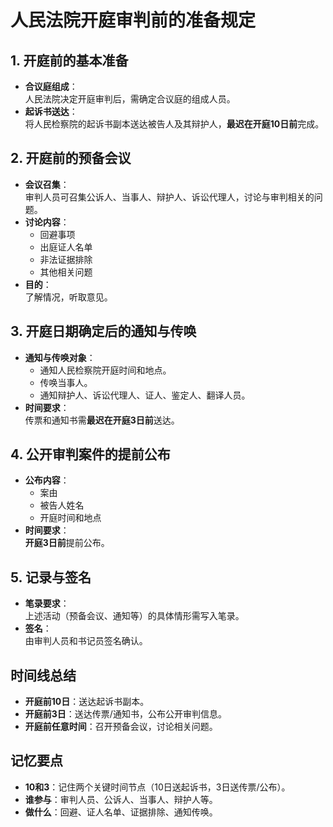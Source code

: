 # 人民法院开庭审判前的准备规定

## 1. 开庭前的基本准备
- **合议庭组成**：  
  人民法院决定开庭审判后，需确定合议庭的组成人员。  
- **起诉书送达**：  
  将人民检察院的起诉书副本送达被告人及其辩护人，**最迟在开庭10日前**完成。

## 2. 开庭前的预备会议
- **会议召集**：  
  审判人员可召集公诉人、当事人、辩护人、诉讼代理人，讨论与审判相关的问题。  
- **讨论内容**：  
  - 回避事项  
  - 出庭证人名单  
  - 非法证据排除  
  - 其他相关问题  
- **目的**：  
  了解情况，听取意见。

## 3. 开庭日期确定后的通知与传唤
- **通知与传唤对象**：  
  - 通知人民检察院开庭时间和地点。  
  - 传唤当事人。  
  - 通知辩护人、诉讼代理人、证人、鉴定人、翻译人员。  
- **时间要求**：  
  传票和通知书需**最迟在开庭3日前**送达。

## 4. 公开审判案件的提前公布
- **公布内容**：  
  - 案由  
  - 被告人姓名  
  - 开庭时间和地点  
- **时间要求**：  
  **开庭3日前**提前公布。

## 5. 记录与签名
- **笔录要求**：  
  上述活动（预备会议、通知等）的具体情形需写入笔录。  
- **签名**：  
  由审判人员和书记员签名确认。

## 时间线总结
- **开庭前10日**：送达起诉书副本。  
- **开庭前3日**：送达传票/通知书，公布公开审判信息。  
- **开庭前任意时间**：召开预备会议，讨论相关问题。

## 记忆要点
- **10和3**：记住两个关键时间节点（10日送起诉书，3日送传票/公布）。  
- **谁参与**：审判人员、公诉人、当事人、辩护人等。  
- **做什么**：回避、证人名单、证据排除、通知传唤。